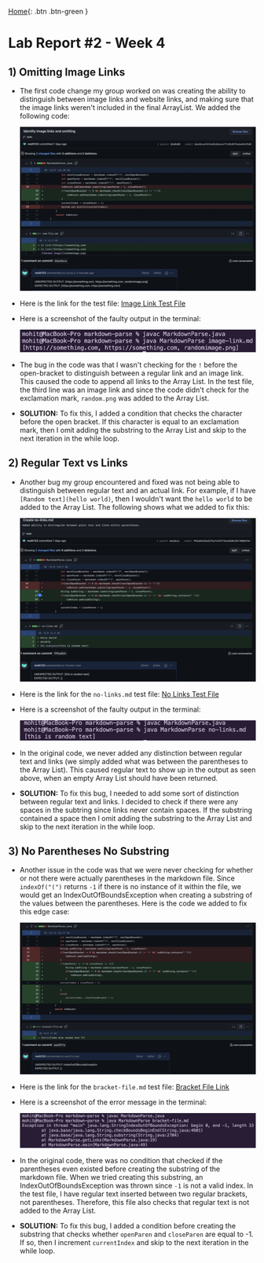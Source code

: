  [Home](https://molit123.github.io/cse15l-lab-reports/){: .btn .btn-green }
# Lab Report #2 - Week 4

## 1) Omitting Image Links

* The first code change my group worked on was creating the ability to distinguish between image links and website links, and making sure that the image links weren't included in the final ArrayList. We added the following code: 

    ![Omitting Image Links Github](lab-report-2-images/image_omit.png)

* Here is the link for the test file:
 [Image Link Test File](https://github.com/molit123/markdown-parse/edit/main/image-link.md)

* Here is a screenshot of the faulty output in the terminal: 

    ![Image Link Faulty Output](lab-report-2-images/image_omit_output.png)

* The bug in the code was that I wasn't checking for the `!` before the open-bracket to distinguish between a regular link and an image link. This caused the code to append all links to the Array List. In the test file, the third line was an image link and since the code didn't check for the exclamation mark, `random.png` was added to the Array List.

* **SOLUTION:** To fix this, I added a condition that checks the character before the open bracket. If this character is equal to an exclamation mark, then I omit adding the substring to the Array List and skip to the next iteration in the while loop.

## 2) Regular Text vs Links

* Another bug my group encountered and fixed was not being able to distinguish between regular text and an actual link. For example, if I have `[Random text](hello world)`, then I wouldn't want the `hello world` to be added to the Array List. The following shows what we added to fix this:

    ![No Links Github](lab-report-2-images/no_links.png)

* Here is the link for the `no-links.md` test file: 
[No Links Test File](https://github.com/molit123/markdown-parse/edit/main/no-links.md)

* Here is a screenshot of the faulty output in the terminal:

    ![No Links output](lab-report-2-images/no_links_output.png)

* In the original code, we never added any distinction between regular text and links (we simply added what was between the parentheses to the Array List). This caused regular text to show up in the output as seen above, when an empty Array List should have been returned.

* **SOLUTION:** To fix this bug, I needed to add some sort of distinction between regular text and links. I decided to check if there were any spaces in the subtring since links never contain spaces. If the substring contained a space then I omit adding the substring to the Array List and skip to the next iteration in the while loop. 

## 3) No Parentheses No Substring

* Another issue in the code was that we were never checking for whether or not there were actually parentheses in the markdown file. Since `indexOf("(")` returns `-1` if there is no instance of it within the file, we would get an IndexOutOfBoundsException when creating a substring of the values between the parentheses. Here is the code we added to fix this edge case: 

    ![Bracket Only Github](lab-report-2-images/brackets.png)

* Here is the link for the `bracket-file.md` test file: [Bracket File Link](https://github.com/molit123/markdown-parse/edit/main/bracket-file.md)

* Here is a screenshot of the error message in the terminal: 

    ![Brackets Terminal output](lab-report-2-images/brackets_output.png)

* In the original code, there was no condition that checked if the parentheses even existed before creating the substring of the markdown file. When we tried creating this substring, an IndexOutOfBoundsException was thrown since `-1` is not a valid index. In the test file, I have regular text inserted between two regular brackets, not parentheses. Therefore, this file also checks that regular text is not added to the Array List.

*  **SOLUTION:** To fix this bug, I added a condition before creating the substring that checks whether `openParen` and `closeParen` are equal to -1. If so, then I increment `currentIndex` and skip to the next iteration in the while loop.